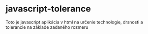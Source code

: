 # javascript-tolerance
Toto je javascript aplikácia v html na určenie technologie, drsnosti a tolerancie na základe zadaného rozmeru
